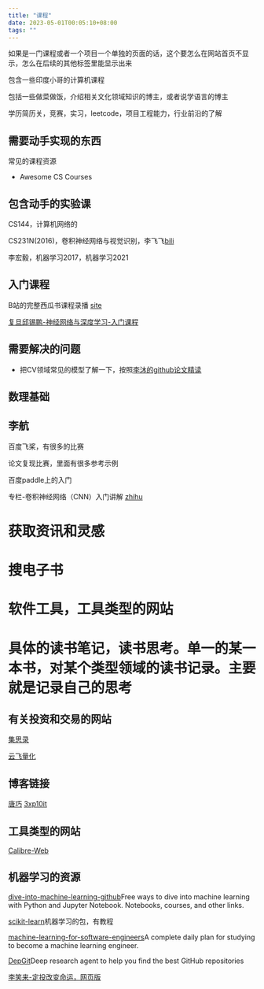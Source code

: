 ```yaml
---
title: "课程"
date: 2023-05-01T00:05:10+08:00
tags: ""
---
```


如果是一门课程或者一个项目一个单独的页面的话，这个要怎么在网站首页不显示，怎么在后续的其他标签里能显示出来

包含一些印度小哥的计算机课程

包括一些做菜做饭，介绍相关文化领域知识的博主，或者说学语言的博主

学历简历关，竞赛，实习，leetcode，项目工程能力，行业前沿的了解

## 需要动手实现的东西

常见的课程资源

+ Awesome CS Courses


## 包含动手的实验课

CS144，计算机网络的

CS231N(2016)，卷积神经网络与视觉识别，李飞飞[bili](https://www.bilibili.com/video/BV1ox411Q7KU/) 

李宏毅，机器学习2017，机器学习2021

## 入门课程

B站的完整西瓜书课程录播 [site](https://space.bilibili.com/351729314/video)

[复旦邱锡鹏-神经网络与深度学习-入门课程](https://www.bilibili.com/video/BV13b4y1177W)

## 需要解决的问题

+ 把CV领域常见的模型了解一下，按照[李沐的github论文精读](https://github.com/mli/paper-reading)

## 数理基础

## 李航

百度飞桨，有很多的比赛

论文复现比赛，里面有很多参考示例

百度paddle上的入门

专栏-卷积神经网络（CNN）入门讲解 [zhihu](https://zhuanlan.zhihu.com/c_141391545)



# 获取资讯和灵感



# 搜电子书


# 软件工具，工具类型的网站




# 具体的读书笔记，读书思考。单一的某一本书，对某个类型领域的读书记录。主要就是记录自己的思考



## 有关投资和交易的网站

[集思录](https://www.jisilu.cn/)

[云飞量化](https://www.ycyflh.com/F2/)

## 博客链接

[唐巧](https://blog.devtang.com/)
[3xp10it](https://3xp10it.cc/)

## 工具类型的网站

[Calibre-Web](https://book.caibitim.duckdns.org/)

## 机器学习的资源

[dive-into-machine-learning-github](https://github.com/dive-into-machine-learning/dive-into-machine-learning#readme)Free ways to dive into machine learning with Python and Jupyter Notebook. Notebooks, courses, and other links.

[scikit-learn](https://scikit-learn.org/stable/)机器学习的包，有教程

[machine-learning-for-software-engineers](https://github.com/ZuzooVn/machine-learning-for-software-engineers)A complete daily plan for studying to become a machine learning engineer.

[DepGit](https://github.com/zamalali/DeepGit)Deep research agent to help you find the best GitHub repositories

[李笑来-定投改变命运，网页版](https://ri.firesbox.com/#/cn/)